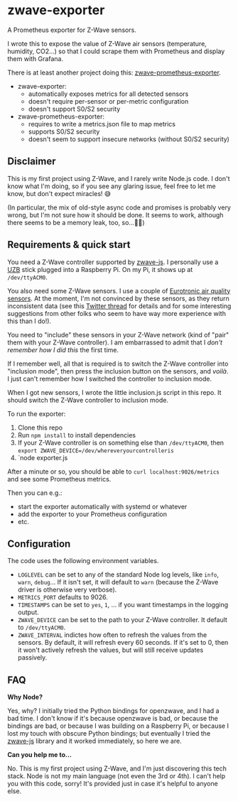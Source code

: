 # zwave-exporter

A Prometheus exporter for Z-Wave sensors.

I wrote this to expose the value of Z-Wave air sensors (temperature,
humidity, CO2...) so that I could scrape them with Prometheus and
display them with Grafana.

There is at least another project doing this: [zwave-prometheus-exporter].

- zwave-exporter:
  - automatically exposes metrics for all detected sensors
  - doesn't require per-sensor or per-metric configuration
  - doesn't support S0/S2 security
- zwave-prometheus-exporter:
  - requires to write a metrics.json file to map metrics
  - supports S0/S2 security
  - doesn't seem to support insecure networks (without S0/S2 security)

## Disclaimer

This is my first project using Z-Wave, and I rarely write Node.js code.
I don't know what I'm doing, so if you see any glaring issue, feel free
to let me know, but don't expect miracles! 😅

(In particular, the mix of old-style async code and promises is probably
very wrong, but I'm not sure how it should be done. It seems to work,
although there seems to be a memory leak, too, so...🤷🏻)

## Requirements & quick start

You need a Z-Wave controller supported by [zwave-js]. I personally use
a [UZB] stick plugged into a Raspberry Pi. On my Pi, it shows up at
`/dev/ttyACM0`.

You also need some Z-Wave sensors. I use a couple of [Eurotronic air quality
sensors][eurotronic]. At the moment, I'm not convinced by these sensors,
as they return inconsistent data (see this [Twitter thread][thread] for
details and for some interesting suggestions from other folks who seem
to have way more experience with this than I do!).

You need to "include" these sensors in your Z-Wave network (kind of
"pair" them with your Z-Wave controller). I am embarrassed to admit
that I *don't remember how I did this* the first time.

If I remember well, all that
is required is to switch the Z-Wave controller into "inclusion mode",
then press the inclusion button on the sensors, and *voilà*. I just
can't remember how I switched the controller to inclusion mode.

When I got new sensors, I wrote the little inclusion.js script in
this repo. It should switch the Z-Wave controller to inclusion mode.

To run the exporter:

1. Clone this repo
2. Run `npm install` to install dependencies
3. If your Z-Wave controller is on something else than `/dev/ttyACM0`,
   then `export ZWAVE_DEVICE=/dev/whereveryourcontrolleris`
4. `node exporter.js

After a minute or so, you should be able to `curl localhost:9026/metrics`
and see some Prometheus metrics.

Then you can e.g.:

- start the exporter automatically with systemd or whatever
- add the exporter to your Prometheus configuration
- etc.

## Configuration

The code uses the following environment variables.

- `LOGLEVEL` can be set to any of the standard Node log levels,
  like `info`, `warn`, `debug`... If it isn't set, it will default
  to `warn` (because the Z-Wave driver is otherwise very verbose).
- `METRICS_PORT` defaults to 9026.
- `TIMESTAMPS` can be set to `yes`, `1`, ... if you want timestamps
  in the logging output.
- `ZWAVE_DEVICE` can be set to the path to your Z-Wave controller.
  It default to `/dev/ttyACM0`.
- `ZWAVE_INTERVAL` indictes how often to refresh the values from
  the sensors. By default, it will refresh every 60 seconds.
  If it's set to 0, then it won't actively refresh the values,
  but will still receive updates passively.

## FAQ

**Why Node?**

Yes, why? I initially tried the Python bindings for openzwave, and
I had a bad time. I don't know if it's because openzwave is bad, or
because the bindings are bad, or because I was building on a Raspberry
Pi, or because I lost my touch with obscure Python bindings; but
eventually I tried the [zwave-js] library and it worked immediately,
so here we are.

**Can you help me to...**

No. This is my first project using Z-Wave, and I'm just discovering
this tech stack. Node is not my main language (not even the 3rd or 4th).
I can't help you with this code, sorry! It's provided just in case it's
helpful to anyone else.

[eurotronic]: https://eurotronic.org/produkte/sensoren/luftguetesensor/
[thread]: https://twitter.com/jpetazzo/status/1574672797867163649
[UZB]: https://z-wave.me/products/uzb/
[zwave-js]: https://zwave-js.github.io/node-zwave-js/
[zwave-prometheus-exporter]: https://github.com/ilshidur/zwave-prometheus-exporter/
